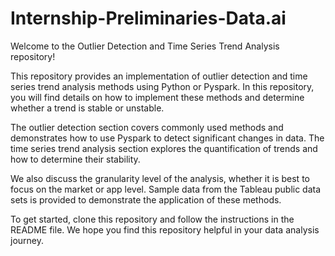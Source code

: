 # Internship-Preliminaries-Data.ai

Welcome to the Outlier Detection and Time Series Trend Analysis repository!

This repository provides an implementation of outlier detection and time series trend analysis methods using Python or Pyspark. In this repository, you will find details on how to implement these methods and determine whether a trend is stable or unstable.

The outlier detection section covers commonly used methods and demonstrates how to use Pyspark to detect significant changes in data. The time series trend analysis section explores the quantification of trends and how to determine their stability.

We also discuss the granularity level of the analysis, whether it is best to focus on the market or app level. Sample data from the Tableau public data sets is provided to demonstrate the application of these methods.

To get started, clone this repository and follow the instructions in the README file. We hope you find this repository helpful in your data analysis journey.
